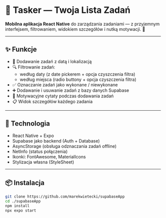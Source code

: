# 📝 Tasker — Twoja Lista Zadań

**Mobilna aplikacja React Native** do zarządzania zadaniami — z przyjemnym interfejsem, filtrowaniem, widokiem szczegółów i nutką motywacji. 🚀

---

## ✨ Funkcje

- 📅 Dodawanie zadań z datą i lokalizacją  
- 🔍 Filtrowanie zadań:
  - według daty (z date pickerem + opcja czyszczenia filtra)
  - według miejsca (radio buttony + opcja czyszczenia filtra)
- ✅ Oznaczanie zadań jako wykonane / niewykonane
- ➕ Dodawanie i usuwanie zadań z bazy danych Supabase
- 💬 Motywacyjne cytaty podczas dodawania zadań
- 📋 Widok szczegółów każdego zadania

---

## 🚧 Technologia

- React Native + Expo  
- Supabase jako backend (Auth + Database)  
- AsyncStorage (obsługa odznaczania zadań offline)  
- NetInfo (status połączenia)  
- Ikonki: FontAwesome, MaterialIcons  
- Stylizacja własna (StyleSheet)

---

## 📦 Instalacja

```bash
git clone https://github.com/marekwietecki/supabaseApp
cd ./supabaseApp
npm install
npx expo start
